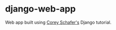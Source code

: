 # django-web-app
Web app built using [Corey Schafer's](https://github.com/CoreyMSchafer) Django tutorial.